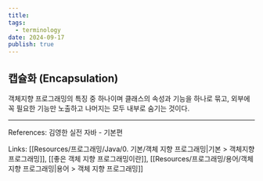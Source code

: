 ```yaml
---
title: 
tags:
  - terminology
date: 2024-09-17
publish: true
---
```

## 캡슐화 (Encapsulation)
객체지향 프로그래밍의 특징 중 하나이며 클래스의 속성과 기능을 하나로 묶고, 외부에 꼭 필요한 기능만 노출하고 나머지는 모두 내부로 숨기는 것이다.

---
References: 김영한 실전 자바 - 기본편

Links: [[Resources/프로그래밍/Java/0. 기본/객체 지향 프로그래밍|기본 > 객체지향 프로그래밍]], [[좋은 객체 지향 프로그래밍이란]], [[Resources/프로그래밍/용어/객체 지향 프로그래밍|용어 > 객체 지향 프로그래밍]]